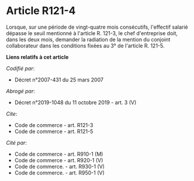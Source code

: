 # Article R121-4

Lorsque, sur une période de vingt-quatre mois consécutifs, l'effectif salarié dépasse le seuil mentionné à l'article R.
121-3, le chef d'entreprise doit, dans les deux mois, demander la radiation de la mention du conjoint collaborateur dans les
conditions fixées au 3° de l'article R. 121-5.

**Liens relatifs à cet article**

_Codifié par_:

  - Décret n°2007-431 du 25 mars 2007

_Abrogé par_:

  - Décret n°2019-1048 du 11 octobre 2019 - art. 3 (V)

_Cite_:

  - Code de commerce - art. R121-3
  - Code de commerce - art. R121-5

_Cité par_:

  - Code de commerce - art. R910-1 (M)
  - Code de commerce - art. R920-1 (V)
  - Code de commerce. - art. R930-1 (V)
  - Code de commerce. - art. R950-1 (V)
